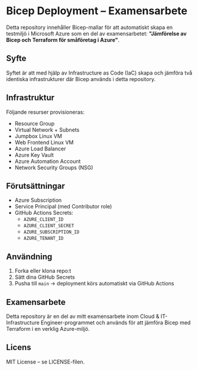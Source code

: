 # Bicep Deployment – Examensarbete

Detta repository innehåller Bicep-mallar för att automatiskt skapa en testmiljö i Microsoft Azure som en del av examensarbetet: **"Jämförelse av Bicep och Terraform för småföretag i Azure"**.

## Syfte
Syftet är att med hjälp av Infrastructure as Code (IaC) skapa och jämföra två identiska infrastrukturer där Bicep används i detta repository.

## Infrastruktur
Följande resurser provisioneras:
- Resource Group
- Virtual Network + Subnets
- Jumpbox Linux VM
- Web Frontend Linux VM
- Azure Load Balancer
- Azure Key Vault
- Azure Automation Account
- Network Security Groups (NSG)

## Förutsättningar
- Azure Subscription
- Service Principal (med Contributor role)
- GitHub Actions Secrets:
  - `AZURE_CLIENT_ID`
  - `AZURE_CLIENT_SECRET`
  - `AZURE_SUBSCRIPTION_ID`
  - `AZURE_TENANT_ID`

## Användning
1. Forka eller klona repo:t
2. Sätt dina GitHub Secrets
3. Pusha till `main` → deployment körs automatiskt via GitHub Actions

## Examensarbete
Detta repository är en del av mitt examensarbete inom Cloud & IT-Infrastructure Engineer-programmet och används för att jämföra Bicep med Terraform i en verklig Azure-miljö.

## Licens
MIT License – se LICENSE-filen.
